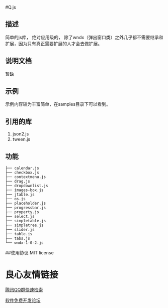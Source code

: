 #Q.js

## 描述
简单的js库， 绝对应用级的， 除了wndx（弹出窗口类）之外几乎都不需要继承和扩展，因为只有真正需要扩展的人才会去做扩展。


## 说明文档
暂缺


## 示例
示例内容较为丰富简单，在samples目录下可以看到。


## 引用的库
1. json2.js
2. tween.js

## 功能
```
├── calendar.js
├── checkbox.js
├── contextmenu.js
├── drag.js
├── dropdownlist.js
├── images-box.js
├── jtable.js
├── os.js
├── placeholder.js
├── progressbar.js
├── property.js
├── select.js
├── simpletable.js
├── simpletree.js
├── slider.js
├── table.js
├── tabs.js
└── wndx-1-0-2.js
```

##使用协议
MIT license


 # 良心友情链接

[腾讯QQ群快速检索](http://u.720life.cn/s/8cf73f7c)

[软件免费开发论坛](http://u.720life.cn/s/bbb01dc0)